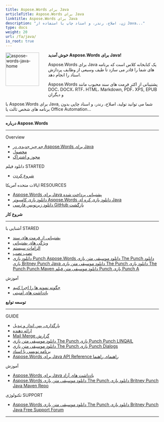 ```yaml
---
title: Aspose.Words برای Java
articleTitle: Aspose.Words برای Java
linktitle: Aspose.Words برای Java
description: "ژن، اصلاح، رندر، و اسناد چاپ با استفاده از Java..."
type: docs
weight: 20
url: /fa/java/
is_root: true
---
```


<img src="/words/java/home_1" alt="aspose-words-java-home" align="left" style="width:110px; margin: 0 30px 30px 0"/>

**خوش آمدید Aspose.Words برای Java!**

Aspose.Words برای Java یک کتابخانه کلاس است که برنامه های شما را قادر می سازد تا طیف وسیعی از وظایف پردازش اسناد را انجام دهد.

Aspose.Words پشتیبانی از اکثر فرمت های سند محبوب مانند DOC، DOCX، RTF، HTML، Markdown, PDF، XPS, EPUB و دیگران

با Aspose.Words برای Java, شما می توانید تولید، اصلاح، رندر، و اسناد چاپی بدون برنامه های شخص ثالث یا Office Automation...

------

<div class="row">
	<div class="col-md-4">
		<p><b>درباره Aspose.Words</b></p>
			<hr/><p>Overview</p>
			<ul>
				<li><a href="/words/fa/java/what-s-new-in-aspose-words-for-java/">چه چیز جدیدی در Aspose.Words برای Java</a></li>
				<li><a href="/words/fa/java/product-overview/">محصول</a></li>
				<li><a href="/words/fa/java/licensing/">مجوز و اشتراک</a></li>
			</ul>
			<p>دانلود فیلم STARTED</p>
			<ul>
				<li><a href="/words/fa/java/getting-started/">شروع کردن</a></li>
			</ul>
			<p>ایالات متحده آمریکا RESOURCES</p>
			<ul>
				<li><a href="https://helpdesk.aspose.com/">Aspose.Words برای Java پشتیبانی پرداخت شده</a></li>
				<li><a href="https://releases.aspose.com/words/java">دانلود بازی کامپیوتر Aspose.Words دانلود بازی کره ای Java</a></li>
				<li><a href="https://github.com/aspose-words/Aspose.Words-for-Java">دانلود زیرنویس فارسی GitHub بازگشت</a></li>
			</ul>
	</div>
	<div class="col-md-4">
		<p><b>شروع کار</b></p>
			<hr/><p>آشنایی با STARED</p>
			<ul>
				<li><a href="/words/fa/java/supported-document-formats/">پشتیبانی از فرمت های سند</a></li>
				<li><a href="/words/fa/java/features/">ویژگی های پشتیبانی</a></li>
				<li><a href="/words/fa/java/system-requirements/">الزامات سیستم</a></li>
				<li><a href="/words/fa/java/installation/">نصب نصب</a></li>
				<li><a href="https://repository.aspose.com/words/">دانلود بازی Punch Aspose.Words دانلود موسیقی متن بازی The Punch دانلود بازی Britney Punch Java دانلود موسیقی متن بازی The Punch دانلود بازی The Punch Punch Maven دانلود موسیقی متن فیلم Punch بازی Punch A</a></li>
			</ul>
			<p>آموزش</p>
			<ul>
				<li><a href="/words/fa/java/how-to-run-the-examples/">چگونه نمونه ها را اجرا کنیم</a></li>
				<li><a href="/words/fa/java/security/">یادداشت های امنیتی</a></li>
			</ul>
	</div>
	<div class="col-md-4">
		<p><b>توسعه توابع</b></p>
			<hr/><p>GUIDE</p>
			<ul>
				<li><a href="/words/fa/java/loading-saving-and-converting/">بارگذاری، پس انداز و تبدیل</a></li>
				<li><a href="/words/fa/java/rendering/">ارائه دهنده</a></li>
				<li><a href="https://docs.aspose.com/words/java/mail-merge-and-reporting/">Mail Merge گزارش</a></li>
				<li><a href="https://docs.aspose.com/words/java/linq-reporting-engine/">دانلود موسیقی متن بازی The Punch بازی Punch Punch LINQAIL</a></li>
				<li><a href="/words/fa/java/print-a-document-programmatically-or-using-dialogs/">دانلود موسیقی متن بازی The Punch بازی Punch Dialogs</a></li>
				<li><a href="/words/fa/java/programming-with-documents/">برنامه نویسی با اسناد</a></li>
				<li><a href="https://reference.aspose.com/words/java">Aspose.Words برای Java API Reference راهنمای راهنما</a></li>
			</ul>
			<p>آموزش</p>
			<ul>
				<li><a href="https://releases.aspose.com/words/java/release-notes/">Aspose.Words برای Java یادداشت های آزاد</a></li>
				<li><a href="https://releases.aspose.com/java/repo/com/aspose/aspose-words/">Aspose.Words دانلود موسیقی متن بازی The Punch دانلود بازی Britney Punch Java Maven Repo</a></li>
			</ul>
			<p>تکنولوژی SUPPORT</p>
			<ul>
				<li><a href="https://forum.aspose.com/c/words/8">Aspose.Words دانلود موسیقی متن بازی The Punch دانلود بازی Britney Punch Java Free Support Forum</a></li>
			</ul>
	</div>
</div>

------
